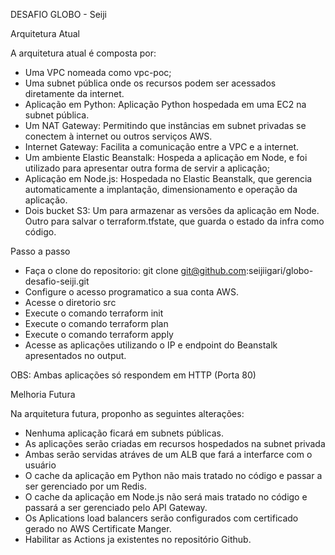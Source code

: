 DESAFIO GLOBO - Seiji


Arquitetura Atual

A arquitetura atual é composta por: 

- Uma VPC nomeada como vpc-poc;
- Uma subnet pública onde os recursos podem ser acessados diretamente da internet.
- Aplicação em Python: Aplicação Python hospedada em uma EC2 na subnet pública.
- Um NAT Gateway: Permitindo que instâncias em subnet privadas se conectem à internet ou outros serviços AWS.
- Internet Gateway: Facilita a comunicação entre a VPC e a internet.
- Um ambiente Elastic Beanstalk: Hospeda a aplicação em Node, e foi utilizado para apresentar outra forma de servir a aplicação;
- Aplicação em Node.js:  Hospedada no Elastic Beanstalk, que gerencia automaticamente a implantação, dimensionamento e operação da aplicação.
- Dois bucket S3: Um para armazenar as versões da aplicação em Node. Outro para salvar o terraform.tfstate, que guarda o estado da infra como código.

Passo a passo
- Faça o clone do repositorio: git clone git@github.com:seijiigari/globo-desafio-seiji.git
- Configure o acesso programatico a sua conta AWS.
- Acesse o diretorio src
- Execute o comando terraform init
- Execute o comando terraform plan
- Execute o comando terraform apply
- Acesse as aplicações utilizando o IP e endpoint do Beanstalk apresentados no output.

OBS: Ambas aplicações só respondem em HTTP (Porta 80)


Melhoria Futura

Na arquitetura futura, proponho as seguintes alterações:

- Nenhuma aplicação ficará em subnets públicas. 
- As aplicações serão criadas em recursos hospedados na subnet privada
- Ambas serão servidas atráves de um ALB que fará a interfarce com o usuário
- O cache da aplicação em Python não mais tratado no código e passar a ser gerenciado por um Redis.
- O cache da aplicação em Node.js não será mais tratado no código e passará a ser gerenciado pelo API Gateway.
- Os Aplications load balancers serão configurados com certificado gerado no AWS Certificate Manger.
- Habilitar as Actions ja existentes no repositório Github.




